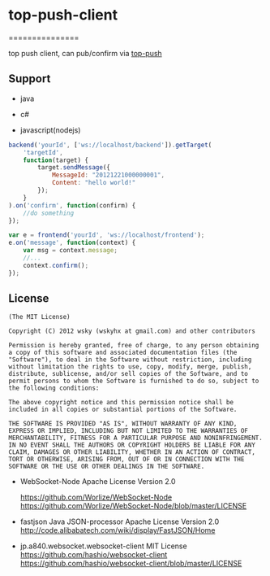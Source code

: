 # top-push-client

===============

top push client, can pub/confirm via [top-push](https://github.com/wsky/top-push)

## Support

- java

- c#

- javascript(nodejs)

```js
backend('yourId', ['ws://localhost/backend']).getTarget(
	'targetId', 
	function(target) {
		target.sendMessage({
			MessageId: "20121221000000001",
			Content: "hello world!"
		});
	}
).on('confirm', function(confirm) {
	//do something
});

var e = frontend('yourId', 'ws://localhost/frontend');
e.on('message', function(context) {
	var msg = context.message;
	//...
	context.confirm();
});
```

## License

	(The MIT License)

	Copyright (C) 2012 wsky (wskyhx at gmail.com) and other contributors

	Permission is hereby granted, free of charge, to any person obtaining a copy of this software and associated documentation files (the "Software"), to deal in the Software without restriction, including without limitation the rights to use, copy, modify, merge, publish, distribute, sublicense, and/or sell copies of the Software, and to permit persons to whom the Software is furnished to do so, subject to the following conditions:

	The above copyright notice and this permission notice shall be included in all copies or substantial portions of the Software.

	THE SOFTWARE IS PROVIDED "AS IS", WITHOUT WARRANTY OF ANY KIND, EXPRESS OR IMPLIED, INCLUDING BUT NOT LIMITED TO THE WARRANTIES OF MERCHANTABILITY, FITNESS FOR A PARTICULAR PURPOSE AND NONINFRINGEMENT. IN NO EVENT SHALL THE AUTHORS OR COPYRIGHT HOLDERS BE LIABLE FOR ANY CLAIM, DAMAGES OR OTHER LIABILITY, WHETHER IN AN ACTION OF CONTRACT, TORT OR OTHERWISE, ARISING FROM, OUT OF OR IN CONNECTION WITH THE SOFTWARE OR THE USE OR OTHER DEALINGS IN THE SOFTWARE.


- WebSocket-Node Apache License Version 2.0

	https://github.com/Worlize/WebSocket-Node
	https://github.com/Worlize/WebSocket-Node/blob/master/LICENSE

- fastjson Java JSON-processor Apache License Version 2.0
	http://code.alibabatech.com/wiki/display/FastJSON/Home

- jp.a840.websocket.websocket-client MIT License
	https://github.com/hashio/websocket-client
	https://github.com/hashio/websocket-client/blob/master/LICENSE



